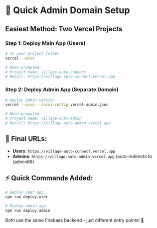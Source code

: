 # 🚀 Quick Admin Domain Setup

## Easiest Method: Two Vercel Projects

### Step 1: Deploy Main App (Users)
```bash
# In your project folder
vercel --prod

# When prompted:
# Project name: village-auto-connect
# Result: https://village-auto-connect.vercel.app
```

### Step 2: Deploy Admin App (Separate Domain)
```bash
# Deploy admin version
vercel --prod --local-config vercel-admin.json

# When prompted:
# Project name: village-auto-admin  
# Result: https://village-auto-admin.vercel.app
```

## 🎯 Final URLs:
- **Users**: `https://village-auto-connect.vercel.app` 
- **Admins**: `https://village-auto-admin.vercel.app` (auto-redirects to /admin66)

## ⚡ Quick Commands Added:
```bash
# Deploy user app
npm run deploy:user

# Deploy admin app
npm run deploy:admin
```

Both use the same Firebase backend - just different entry points! 🎉
